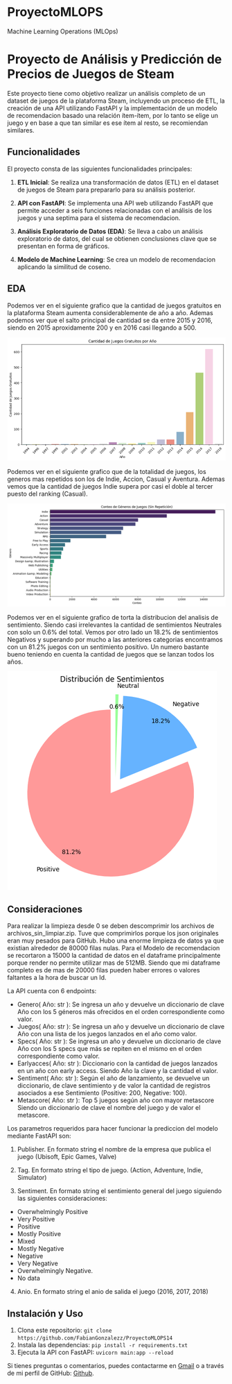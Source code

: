 # ProyectoMLOPS

Machine Learning Operations (MLOps)

# Proyecto de Análisis y Predicción de Precios de Juegos de Steam

Este proyecto tiene como objetivo realizar un análisis completo de un dataset de juegos de la plataforma Steam, incluyendo un proceso de ETL, la creación de una API utilizando FastAPI y la implementación de un modelo de recomendacion basado una relación ítem-ítem, por lo tanto se elige un juego y en base a que tan similar es ese ítem al resto, se recomiendan similares.

## Funcionalidades

El proyecto consta de las siguientes funcionalidades principales:

1. **ETL Inicial**: Se realiza una transformación de datos (ETL) en el dataset de juegos de Steam para prepararlo para su análisis posterior.

2. **API con FastAPI**: Se implementa una API web utilizando FastAPI que permite acceder a seis funciones relacionadas con el análisis de los juegos y una septima para el sistema de recomendacion.

3. **Análisis Exploratorio de Datos (EDA)**: Se lleva a cabo un análisis exploratorio de datos, del cual se obtienen conclusiones clave que se presentan en forma de gráficos.

4. **Modelo de Machine Learning**: Se crea un modelo de recomendacion aplicando la similitud de coseno.

## EDA

Podemos ver en el siguiente grafico que la cantidad de juegos gratuitos en la plataforma Steam aumenta considerablemente de año a año. Ademas podemos ver que el salto principal de cantidad se da entre 2015 y 2016, siendo en 2015 aproxidamente 200 y en 2016 casi llegando a 500.

![Analisis del precio promedio en relacion con el anio de salida](src/images/juegos_gratis.png)

Podemos ver en el siguiente grafico que de la totalidad de juegos, los generos mas repetidos son los de Indie, Accion, Casual y Aventura. Ademas vemos que la cantidad de juegos Indie supera por casi el doble al tercer puesto del ranking (Casual).

![Analisis del precio proomedio en relacion con el sentimiento registrado](src/images/ranking_generos.png)

Podemos ver en el siguiente grafico de torta la distribucion del analisis de sentimiento. Siendo casi irrelevantes la cantidad de sentimientos Neutrales con solo un 0.6% del total. Vemos por otro lado un 18.2% de sentimientos Negativos y superando por mucho a las anteriores categorias encontramos con un 81.2% juegos con un sentimiento positivo. Un numero bastante bueno teniendo en cuenta la cantidad de juegos que se lanzan todos los años.

![Analisis del precio proomedio en relacion con el sentimiento registrado](src/images/sentimientos.png)

## Consideraciones

Para realizar la limpieza desde 0 se deben descomprimir los archivos de archivos_sin_limpiar.zip. Tuve que comprimirlos porque los json originales eran muy pesados para GitHub.
Hubo una enorme limpieza de datos ya que existian alrededor de 80000 filas nulas.
Para el Modelo de recomendacion se recortaron a 15000 la cantidad de datos en el dataframe principalmente porque render no permite utilizar mas de 512MB. Siendo que mi dataframe completo es de mas de 20000 filas pueden haber errores o valores faltantes a la hora de buscar un Id.

La API cuenta con 6 endpoints:
* Genero( Año: str ): Se ingresa un año y devuelve un diccionario de clave Año con los 5 géneros más ofrecidos en el orden correspondiente como valor.
* Juegos( Año: str ): Se ingresa un año y devuelve un diccionario de clave Año con una lista de los juegos lanzados en el año como valor.
* Specs( Año: str ): Se ingresa un año y devuelve un diccionario de clave Año con los 5 specs que más se repiten en el mismo en el orden correspondiente como valor.
* Earlyacces( Año: str ): Diccionario con la cantidad de juegos lanzados en un año con early access. Siendo Año la clave y la cantidad el valor.
* Sentiment( Año: str ): Según el año de lanzamiento, se devuelve un diccionario, de clave sentimiento y de valor la cantidad de registros asociados a ese Sentimiento (Positive: 200, Negative: 100).
* Metascore( Año: str ): Top 5 juegos según año con mayor metascore Siendo un diccionario de clave el nombre del juego y de valor el metascore.

Los parametros requeridos para hacer funcionar la prediccion del modelo mediante FastAPI son:

1. Publisher. En formato string el nombre de la empresa que publica el juego (Ubisoft, Epic Games, Valve)

2. Tag. En formato string el tipo de juego. (Action, Adventure, Indie, Simulator)

3. Sentiment. En formato string el sentimiento general del juego siguiendo las siguientes consideraciones:
* Overwhelmingly Positive
* Very Positive
* Positive
* Mostly Positive
* Mixed
* Mostly Negative
* Negative
* Very Negative
* Overwhelmingly Negative.
* No data

4. Anio. En formato string el anio de salida el juego (2016, 2017, 2018)

## Instalación y Uso

1. Clona este repositorio: `git clone https://github.com/FabianGonzalezz/ProyectoMLOPS14`
2. Instala las dependencias: `pip install -r requirements.txt`
3. Ejecuta la API con FastAPI: `uvicorn main:app --reload`

Si tienes preguntas o comentarios, puedes contactarme en [Gmail](mailto:fabiann.m.gonzalez@gmail.com) o a través de mi perfil de GitHub: [Github](https://github.com/FabianGonzalezz/).
